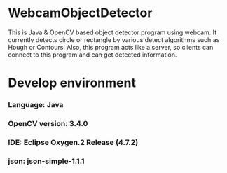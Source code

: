 WebcamObjectDetector
====================

This is Java & OpenCV based object detector program using webcam.
It currently detects circle or rectangle by various detect algorithms such as Hough or Contours.
Also, this program acts like a server, so clients can connect to this program and can get detected information.

# Develop environment
### Language: Java
### OpenCV version: 3.4.0
### IDE: Eclipse Oxygen.2 Release (4.7.2)
### json: json-simple-1.1.1